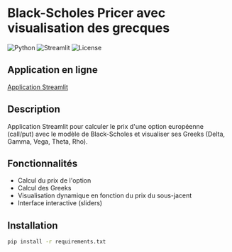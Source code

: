 # Black-Scholes Pricer avec visualisation des grecques

![Python](https://img.shields.io/badge/Python-3.10-blue)
![Streamlit](https://img.shields.io/badge/Streamlit-App-red)
![License](https://img.shields.io/badge/License-MIT-green)

## Application en ligne
<a href="https://black-scholes-pricer-jqyeh8vkpjmkl8kcp5hdvn.streamlit.app/" target="_blank">Application Streamlit</a>




## Description
Application Streamlit pour calculer le prix d'une option européenne (call/put) avec le modèle de Black-Scholes et visualiser ses Greeks (Delta, Gamma, Vega, Theta, Rho).

## Fonctionnalités
- Calcul du prix de l'option
- Calcul des Greeks
- Visualisation dynamique en fonction du prix du sous-jacent
- Interface interactive (sliders)

## Installation
```bash
pip install -r requirements.txt
